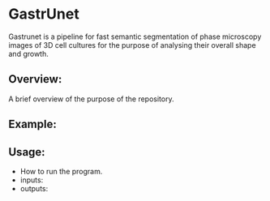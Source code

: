 # GastrUnet
Gastrunet is a pipeline for fast semantic segmentation of phase microscopy images of 3D cell cultures for the purpose of analysing their overall shape and growth. 

## Overview:
A brief overview of the purpose of the repository.

## Example:

## Usage:
* How to run the program.
* inputs:
* outputs: 
